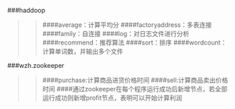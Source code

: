 ###haddoop<br>
>>####average：计算平均分
>>####factoryaddress：多表连接
>>####family：自连接
>>####log：对日志文件进行分析
>>####recommend：推荐算法
>>####sort：排序
>>####wordcount：计算单词数，并输出多个文件


###wzh.zookeeper<br>
>>####purchase:计算商品进货价格时间
>>####sell:计算商品卖出价格时间
>>####通过zookeeper在每个程序运行成功后新增节点，若全部运行成功则新增profit节点，表明可以开始计算利润
            
